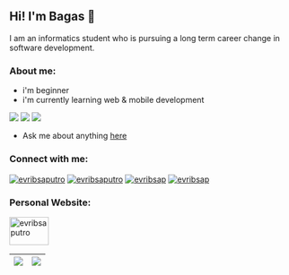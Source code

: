<h2 align="left">Hi! I'm Bagas 👋</h2> 

I am an informatics student who is pursuing a long term career change in software development.

<h3 align="left">About me:</h3>

- i'm beginner
- i'm currently learning web & mobile development
<p align="left">
<img src="https://img.shields.io/badge/react-%2320232a.svg?style=for-the-badge&logo=react&logoColor=%2361DAFB">
<img src="https://img.shields.io/badge/react_native-%2320232a.svg?style=for-the-badge&logo=react&logoColor=%2361DAFB" >
<img src="https://img.shields.io/badge/laravel-%23FF2D20.svg?style=for-the-badge&logo=laravel&logoColor=white" >
</p>

- Ask me about anything [here](https://github.com/evribsap/evribsap/issues)
  
<h3 align="left">Connect with me:</h3>
<p align="left">
<a href="mailto:evribsaputra@gmail.com" target="blank"><img align="center" src="https://img.shields.io/badge/Gmail-D14836?style=for-the-badge&logo=gmail&logoColor=white" alt="evribsaputro" /></a>
<a href="https://www.linkedin.com/in/evribsaputro/" target="blank"><img align="center" src="https://img.shields.io/badge/linkedin-%230077B5.svg?style=for-the-badge&logo=linkedin&logoColor=white" alt="evribsaputro" /></a>
<a href="https://twitter.com/evribsap" target="blank"><img align="center" src="https://img.shields.io/badge/Twitter-%231DA1F2.svg?style=for-the-badge&logo=Twitter&logoColor=white" alt="evribsap" /></a>
<a href="https://instagram.com/evribsap" target="blank"><img align="center" src="https://img.shields.io/badge/Instagram-%23E4405F.svg?style=for-the-badge&logo=Instagram&logoColor=white" alt="evribsap"/></a>
</p>

<h3 align="left">Personal Website:</h3>
<p align="left">
<a href="#" target="blank"><img align="center" src="https://cdn.jsdelivr.net/npm/simple-icons@3.0.1/icons/dev-dot-to.svg" alt="evribsaputro" height="50" width="70" /></a>
</p>

| <a><img align="center" src="https://github-readme-stats.vercel.app/api?username=evribsap&show_icons=true&include_all_commits=true&theme=buefy&hide_border=true&hide=contribs,prs" /></a> | <a href="https://github.com/anuraghazra/github-readme-stats"><img align="center" src="https://github-readme-stats.vercel.app/api/top-langs/?username=evribsap&layout=compact&theme=buefy&hide_border=true" /></a> |
| ------------- | ------------- |

